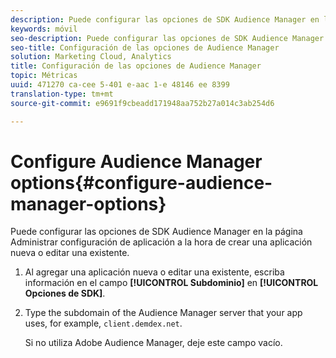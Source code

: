 ```yaml
---
description: Puede configurar las opciones de SDK Audience Manager en la página Administrar configuración de aplicación a la hora de crear una aplicación nueva o editar una existente.
keywords: móvil
seo-description: Puede configurar las opciones de SDK Audience Manager en la página Administrar configuración de aplicación a la hora de crear una aplicación nueva o editar una existente.
seo-title: Configuración de las opciones de Audience Manager
solution: Marketing Cloud, Analytics
title: Configuración de las opciones de Audience Manager
topic: Métricas
uuid: 471270 ca-cee 5-401 e-aac 1-e 48146 ee 8399
translation-type: tm+mt
source-git-commit: e9691f9cbeadd171948aa752b27a014c3ab254d6

---
```



# Configure Audience Manager options{#configure-audience-manager-options}

Puede configurar las opciones de SDK Audience Manager en la página Administrar configuración de aplicación a la hora de crear una aplicación nueva o editar una existente.

1. Al agregar una aplicación nueva o editar una existente, escriba información en el campo **[!UICONTROL Subdominio]** en **[!UICONTROL Opciones de SDK]**.

1. Type the subdomain of the Audience Manager server that your app uses, for example, `client.demdex.net`.

   Si no utiliza Adobe Audience Manager, deje este campo vacío.